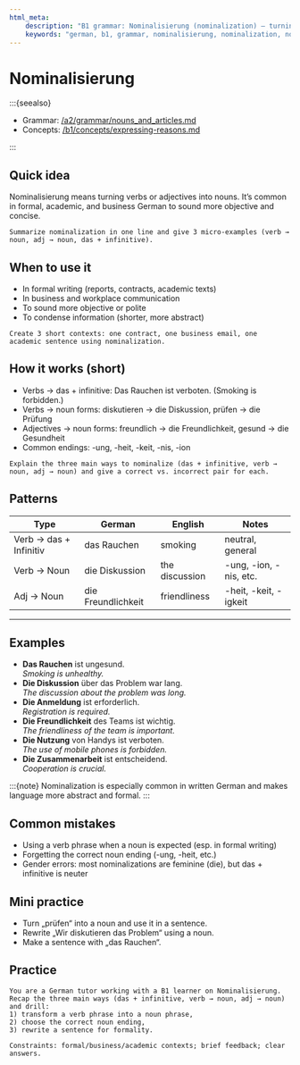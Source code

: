 ```yaml
---
html_meta:
    description: "B1 grammar: Nominalisierung (nominalization) – turning verbs/adjectives into nouns for formal, academic, and business German."
    keywords: "german, b1, grammar, nominalisierung, nominalization, nouns, formal"
---
```


# Nominalisierung

:::{seealso}

- Grammar: [/a2/grammar/nouns_and_articles.md](/a2/grammar/nouns_and_articles.md)
- Concepts: [/b1/concepts/expressing-reasons.md](/b1/concepts/expressing-reasons.md)

:::

## Quick idea

Nominalisierung means turning verbs or adjectives into nouns. It’s common in formal, academic, and business German to sound more objective and concise.

```{practice}
Summarize nominalization in one line and give 3 micro-examples (verb → noun, adj → noun, das + infinitive).
```

## When to use it

- In formal writing (reports, contracts, academic texts)
- In business and workplace communication
- To sound more objective or polite
- To condense information (shorter, more abstract)

```{practice}
Create 3 short contexts: one contract, one business email, one academic sentence using nominalization.
```

## How it works (short)

- Verbs → das + infinitive: Das Rauchen ist verboten. (Smoking is forbidden.)
- Verbs → noun forms: diskutieren → die Diskussion, prüfen → die Prüfung
- Adjectives → noun forms: freundlich → die Freundlichkeit, gesund → die Gesundheit
- Common endings: -ung, -heit, -keit, -nis, -ion

```{practice}
Explain the three main ways to nominalize (das + infinitive, verb → noun, adj → noun) and give a correct vs. incorrect pair for each.
```

## Patterns

| Type | German | English | Notes |
|---|---|---|---|
| Verb → das + Infinitiv | das Rauchen | smoking | neutral, general |
| Verb → Noun | die Diskussion | the discussion | -ung, -ion, -nis, etc. |
| Adj → Noun | die Freundlichkeit | friendliness | -heit, -keit, -igkeit |

---

## Examples

- **Das Rauchen** ist ungesund.  
    _Smoking is unhealthy._
- **Die Diskussion** über das Problem war lang.  
    _The discussion about the problem was long._
- **Die Anmeldung** ist erforderlich.  
    _Registration is required._
- **Die Freundlichkeit** des Teams ist wichtig.  
    _The friendliness of the team is important._
- **Die Nutzung** von Handys ist verboten.  
    _The use of mobile phones is forbidden._
- **Die Zusammenarbeit** ist entscheidend.  
    _Cooperation is crucial._

:::{note}
Nominalization is especially common in written German and makes language more abstract and formal.
:::

## Common mistakes

- Using a verb phrase when a noun is expected (esp. in formal writing)
- Forgetting the correct noun ending (-ung, -heit, etc.)
- Gender errors: most nominalizations are feminine (die), but das + infinitive is neuter

## Mini practice

- Turn „prüfen“ into a noun and use it in a sentence.
- Rewrite „Wir diskutieren das Problem“ using a noun.
- Make a sentence with „das Rauchen“.

## Practice

```{practice}
You are a German tutor working with a B1 learner on Nominalisierung. Recap the three main ways (das + infinitive, verb → noun, adj → noun) and drill:
1) transform a verb phrase into a noun phrase,
2) choose the correct noun ending,
3) rewrite a sentence for formality.

Constraints: formal/business/academic contexts; brief feedback; clear answers.
```
